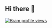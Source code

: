 ## Hi there 👋

<!--
**ibramsterdam/ibramsterdam** is a ✨ _special_ ✨ repository because its `README.md` (this file) appears on your GitHub profile.

Here are some ideas to get you started:

- 🔭 I’m currently working on ...
- 🌱 I’m currently learning ...
- 👯 I’m looking to collaborate on ...
- 🤔 I’m looking for help with ...
- 💬 Ask me about ...
- 📫 How to reach me: ...
- 😄 Pronouns: ...
- ⚡ Fun fact: ...

-->
[![Bram profile views](https://u8views.com/api/v1/github/profiles/83133548/views/day-week-month-total-count.svg)](https://u8views.com/github/ibramsterdam)
